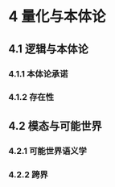 # 4 量化与本体论

## 4.1 逻辑与本体论
### 4.1.1 本体论承诺

### 4.1.2 存在性

## 4.2 模态与可能世界
### 4.2.1 可能世界语义学

### 4.2.2 跨界
